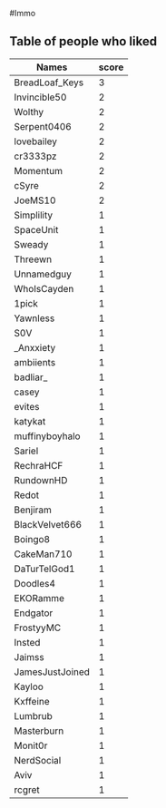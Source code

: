 #Immo
## Table of people who liked
Names | score
--- | ---
BreadLoaf_Keys | 3
Invincible50 | 2
Wolthy | 2
Serpent0406 | 2
lovebailey | 2
cr3333pz | 2
Momentum | 2
cSyre | 2
JoeMS10 | 2
Simplility | 1
SpaceUnit | 1
Sweady | 1
Threewn | 1
Unnamedguy | 1
WhoIsCayden | 1
1pick | 1
Yawnless | 1
S0V | 1
_Anxxiety | 1
ambiients | 1
badliar_ | 1
casey | 1
evites | 1
katykat | 1
muffinyboyhalo | 1
Sariel | 1
RechraHCF | 1
RundownHD | 1
Redot | 1
Benjiram | 1
BlackVelvet666 | 1
Boingo8 | 1
CakeMan710 | 1
DaTurTelGod1 | 1
Doodles4 | 1
EKORamme | 1
Endgator | 1
FrostyyMC | 1
Insted | 1
Jaimss | 1
JamesJustJoined | 1
Kayloo | 1
Kxffeine | 1
Lumbrub | 1
Masterburn | 1
Monit0r | 1
NerdSocial | 1
Aviv | 1
rcgret | 1
